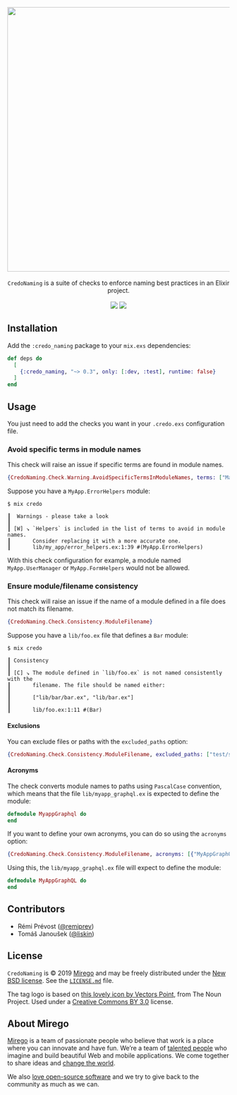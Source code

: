 <p align="center">
  <img src="https://user-images.githubusercontent.com/11348/59598372-07ca4200-90ca-11e9-8645-88642ef06a64.png" width="600" />
  <br /><br />
  <code>CredoNaming</code> is a suite of checks to enforce naming best practices in an Elixir project.
  <br /><br />
  <a href="https://travis-ci.com/mirego/credo_naming"><img src="https://travis-ci.com/mirego/credo_naming.svg?branch=master" /></a>
  <a href="https://hex.pm/packages/credo_naming"><img src="https://img.shields.io/hexpm/v/credo_naming.svg" /></a>
</p>

## Installation

Add the `:credo_naming` package to your `mix.exs` dependencies:

```elixir
def deps do
  [
    {:credo_naming, "~> 0.3", only: [:dev, :test], runtime: false}
  ]
end
```

## Usage

You just need to add the checks you want in your `.credo.exs` configuration file.

### Avoid specific terms in module names

This check will raise an issue if specific terms are found in module names.

```elixir
{CredoNaming.Check.Warning.AvoidSpecificTermsInModuleNames, terms: ["Manager", ~r/Helpers?/]}
```

Suppose you have a `MyApp.ErrorHelpers` module:

```
$ mix credo

┃  Warnings - please take a look
┃
┃ [W] ↘ `Helpers` is included in the list of terms to avoid in module names.
┃       Consider replacing it with a more accurate one.
┃       lib/my_app/error_helpers.ex:1:39 #(MyApp.ErrorHelpers)
```

With this check configuration for example, a module named `MyApp.UserManager` or `MyApp.FormHelpers` would not be allowed.

### Ensure module/filename consistency

This check will raise an issue if the name of a module defined in a file does not match its filename.

```elixir
{CredoNaming.Check.Consistency.ModuleFilename}
```

Suppose you have a `lib/foo.ex` file that defines a `Bar` module:

```
$ mix credo

┃ Consistency
┃
┃ [C] ↘ The module defined in `lib/foo.ex` is not named consistently with the
┃       filename. The file should be named either:
┃
┃       ["lib/bar/bar.ex", "lib/bar.ex"]
┃
┃       lib/foo.ex:1:11 #(Bar)
```

#### Exclusions

You can exclude files or paths with the `excluded_paths` option:

```elixir
{CredoNaming.Check.Consistency.ModuleFilename, excluded_paths: ["test/support", "priv", "rel", "mix.exs"]}
```

#### Acronyms

The check converts module names to paths using `PascalCase` convention, which means that the file `lib/myapp_graphql.ex` is expected to define the module:

```elixir
defmodule MyappGraphql do
end
```

If you want to define your own acronyms, you can do so using the `acronyms` option:

```elixir
{CredoNaming.Check.Consistency.ModuleFilename, acronyms: [{"MyAppGraphQL", "myapp_graphql"}]}
```

Using this, the `lib/myapp_graphql.ex` file will expect to define the module:

```elixir
defmodule MyAppGraphQL do
end
```

## Contributors

* Rémi Prévost ([@remiprev](https://github.com/remiprev))
* Tomáš Janoušek ([@liskin](https://github.com/liskin))

## License

`CredoNaming` is © 2019 [Mirego](https://www.mirego.com) and may be freely distributed under the [New BSD license](http://opensource.org/licenses/BSD-3-Clause). See the [`LICENSE.md`](https://github.com/mirego/credo_naming/blob/master/LICENSE.md) file.

The tag logo is based on [this lovely icon by Vectors Point](https://thenounproject.com/term/tag/2606427), from The Noun Project. Used under a [Creative Commons BY 3.0](http://creativecommons.org/licenses/by/3.0/) license.

## About Mirego

[Mirego](https://www.mirego.com) is a team of passionate people who believe that work is a place where you can innovate and have fun. We’re a team of [talented people](https://life.mirego.com) who imagine and build beautiful Web and mobile applications. We come together to share ideas and [change the world](http://www.mirego.org).

We also [love open-source software](https://open.mirego.com) and we try to give back to the community as much as we can.
